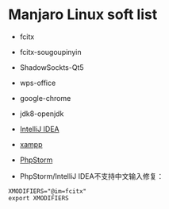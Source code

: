# Manjaro Linux soft list
* fcitx 

* fcitx-sougoupinyin 

* ShadowSockts-Qt5 

* wps-office 

* google-chrome 

* jdk8-openjdk 
* [IntelliJ IDEA](https://www.jetbrains.com/idea/)

* [xampp](https://www.apachefriends.org/zh_cn/download.html)

* [PhpStorm](https://www.jetbrains.com/phpstorm/?fromMenu)

* PhpStorm/IntelliJ IDEA不支持中文输入修复：
```
XMODIFIERS="@im=fcitx"
export XMODIFIERS
```
